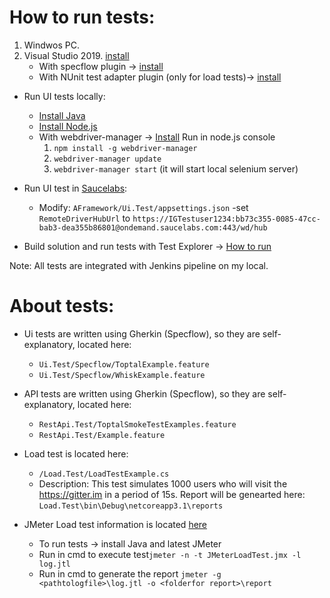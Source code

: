# How to run tests:
1. Windwos PC.
2. Visual Studio 2019. [install](https://visualstudio.microsoft.com/vs/community/)
	-  With specflow plugin -> [install](https://marketplace.visualstudio.com/items?itemName=TechTalkSpecFlowTeam.SpecFlowForVisualStudioSpecFlowForVisualStudio "How to install Specflow")
	- With NUnit test adapter plugin (only for load tests)-> [install](https://marketplace.visualstudio.com/items?itemName=NUnitDevelopers.NUnit3TestAdapter)
- Run UI tests locally:
	- [Install Java](https://java.com/en/download/help/download_options.xml)
	- [Install Node.js](https://nodejs.org/en/download/)
	- With webdriver-manager -> [Install](https://www.npmjs.com/package/webdriver-manager "Install")
		Run in node.js console
		1. `npm install -g webdriver-manager`
		2. `webdriver-manager update`
		3. `webdriver-manager start` (it will start local selenium server)
- Run UI test in [Saucelabs](https://saucelabs.com/):
	- Modify: `AFramework/Ui.Test/appsettings.json`
	 -set `RemoteDriverHubUrl` to 
	 `https://IGTestuser1234:bb73c355-0085-47cc-bab3-dea355b86801@ondemand.saucelabs.com:443/wd/hub`

- Build solution and run tests with Test Explorer -> [How to run](https://docs.microsoft.com/en-us/visualstudio/test/run-unit-tests-with-test-explorer?view=vs-2019 "How to run")

Note: All tests are integrated with Jenkins pipeline on my local.

# About tests:
- Ui tests are written using Gherkin (Specflow), so they are self-explanatory,  located here: 
	- `Ui.Test/Specflow/ToptalExample.feature`
	- `Ui.Test/Specflow/WhiskExample.feature`
- API tests are written using Gherkin (Specflow), so they are self-explanatory,  located here: 
	- `RestApi.Test/ToptalSmokeTestExamples.feature`
	- `RestApi.Test/Example.feature`
- Load test is located here: 
	- `/Load.Test/LoadTestExample.cs`
	- Description: This test simulates 1000 users who will visit the https://gitter.im in a period of 15s.
	Report will be genearted here: `Load.Test\bin\Debug\netcoreapp3.1\reports`

-  JMeter Load test information is located [here](https://git.toptal.com/screening/ilia-galperin/blob/master/JMeterLoadTest/JMeterReportAnalysis.MD)
	- To run tests -> install Java and latest JMeter
	- Run in cmd to execute test`jmeter -n -t JMeterLoadTest.jmx -l log.jtl` 
	- Run in cmd to generate the report  `jmeter -g <pathtologfile>\log.jtl -o <folderfor report>\report`
